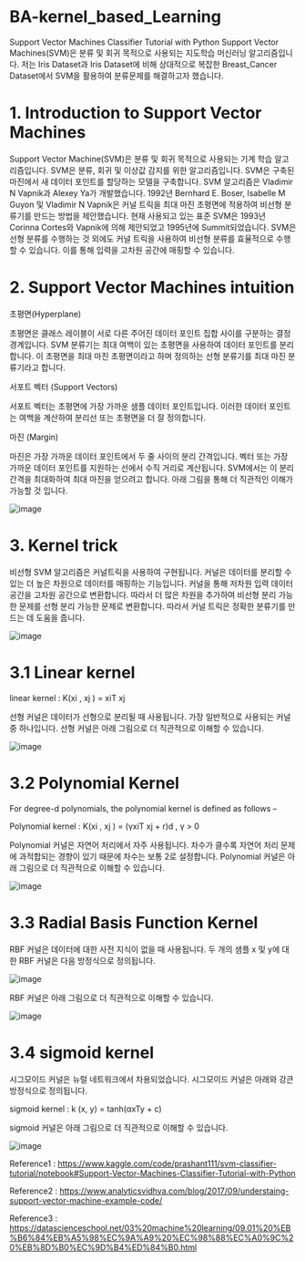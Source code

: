# BA-kernel_based_Learning
Support Vector Machines Classifier Tutorial with Python 
Support Vector Machines(SVM)은 분류 및 회귀 목적으로 사용되는 지도학습 머신러닝 알고리즘입니다.
저는 Iris Dataset과 Iris Dataset에 비해 상대적으로 복잡한 Breast_Cancer Dataset에서 SVM을 활용하여 분류문제를 해결하고자 했습니다.
 
# 1. Introduction to Support Vector Machines
 
 Support Vector Machine(SVM)은 분류 및 회귀 목적으로 사용되는 기계 학습 알고리즘입니다. SVM은 분류, 회귀 및 이상값 감지를 위한 알고리즘입니다. SVM은 구축된 마진에서 새 데이터 포인트를 할당하는 모델을 구축합니다. SVM 알고리즘은 Vladimir N Vapnik과 Alexey Ya가 개발했습니다. 1992년 Bernhard E. Boser, Isabelle M Guyon 및 Vladimir N Vapnik은 커널 트릭을 최대 마진 초평면에 적용하여 비선형 분류기를 만드는 방법을 제안했습니다. 현재 사용되고 있는 표준 SVM은 1993년 Corinna Cortes와 Vapnik에 의해 제안되었고 1995년에 Summit되었습니다. SVM은 선형 분류를 수행하는 것 외에도 커널 트릭을 사용하여 비선형 분류를 효율적으로 수행할 수 있습니다. 이를 통해 입력을 고차원 공간에 매핑할 수 있습니다.
 
# 2. Support Vector Machines intuition
 
 초평면(Hyperplane) 
 
초평면은 클래스 레이블이 서로 다른 주어진 데이터 포인트 집합 사이를 구분하는 결정 경계입니다. SVM 분류기는 최대 여백이 있는 초평면을 사용하여 데이터 포인트를 분리합니다. 이 초평면을 최대 마진 초평면이라고 하며 정의하는 선형 분류기를 최대 마진 분류기라고 합니다. 
 
 서포트 벡터 (Support Vectors)
 
서포트 벡터는 초평면에 가장 가까운 샘플 데이터 포인트입니다. 이러한 데이터 포인트는 여백을 계산하여 분리선 또는 초평면을 더 잘 정의합니다. 
 
 마진 (Margin)
 
마진은 가장 가까운 데이터 포인트에서 두 줄 사이의 분리 간격입니다. 벡터 또는 가장 가까운 데이터 포인트를 지원하는 선에서 수직 거리로 계산됩니다. SVM에서는 이 분리 간격을 최대화하여 최대 마진을 얻으려고 합니다. 아래 그림을 통해 더 직관적인 이해가 가능할 것 입니다.

![image](https://user-images.githubusercontent.com/71392868/199665408-2e5979ec-832d-491c-a96a-617eabf4da94.png)

# 3. Kernel trick

비선형 SVM 알고리즘은 커널트릭을 사용하여 구현됩니다. 커널은 데이터를 분리할 수 있는 더 높은 차원으로 데이터를 매핑하는 기능입니다. 커널을 통해 저차원 입력 데이터 공간을 고차원 공간으로 변환합니다. 따라서 더 많은 차원을 추가하여 비선형 분리 가능한 문제를 선형 분리 가능한 문제로 변환합니다. 따라서 커널 트릭은 정확한 분류기를 만드는 데 도움을 줍니다.

![image](https://user-images.githubusercontent.com/71392868/199665787-89abeecf-ef77-454b-aa82-1aebb5adff9d.png)

# 3.1 Linear kernel

linear kernel : K(xi , xj ) = xiT xj

선형 커널은 데이터가 선형으로 분리될 때 사용됩니다. 가장 일반적으로 사용되는 커널 중 하나입니다. 
선형 커널은 아래 그림으로 더 직관적으로 이해할 수 있습니다. 

![image](https://user-images.githubusercontent.com/71392868/199666167-2e345a54-f85e-490c-857d-105e4830e340.png)

# 3.2 Polynomial Kernel

For degree-d polynomials, the polynomial kernel is defined as follows –

Polynomial kernel : K(xi , xj ) = (γxiT xj + r)d , γ > 0

Polynomial 커널은 자연어 처리에서 자주 사용됩니다. 
차수가 클수록 자연어 처리 문제에 과적합되는 경향이 있기 때문에 차수는 보통 2로 설정합니다. 
Polynomial 커널은 아래 그림으로 더 직관적으로 이해할 수 있습니다.

![image](https://user-images.githubusercontent.com/71392868/199666592-44488640-56ce-4e6d-aa4a-b63a067746dd.png)

# 3.3 Radial Basis Function Kernel

RBF 커널은 데이터에 대한 사전 지식이 없을 때 사용됩니다.
두 개의 샘플 x 및 y에 대한 RBF 커널은 다음 방정식으로 정의됩니다.

![image](https://user-images.githubusercontent.com/71392868/199666753-c78d7616-2987-4400-b2d0-6c1bfa49a7d7.png)

RBF 커널은 아래 그림으로 더 직관적으로 이해할 수 있습니다.

![image](https://user-images.githubusercontent.com/71392868/199667638-c8a6ec67-b525-41cd-9f5b-3e23c4cd6f22.png)



# 3.4 sigmoid kernel

시그모이드 커널은 뉴럴 네트워크에서 차용되었습니다.
시그모이드 커널은 아래와 강큰 방정식으로 정의됩니다.

sigmoid kernel : k (x, y) = tanh(αxTy + c)

sigmoid 커널은 아래 그림으로 더 직관적으로 이해할 수 있습니다.

![image](https://user-images.githubusercontent.com/71392868/199667505-bfd63e03-f3af-478c-b5c9-fcba597ff303.png)




Reference1 : https://www.kaggle.com/code/prashant111/svm-classifier-tutorial/notebook#Support-Vector-Machines-Classifier-Tutorial-with-Python



Reference2 : https://www.analyticsvidhya.com/blog/2017/09/understaing-support-vector-machine-example-code/



Reference3 : https://datascienceschool.net/03%20machine%20learning/09.01%20%EB%B6%84%EB%A5%98%EC%9A%A9%20%EC%98%88%EC%A0%9C%20%EB%8D%B0%EC%9D%B4%ED%84%B0.html


